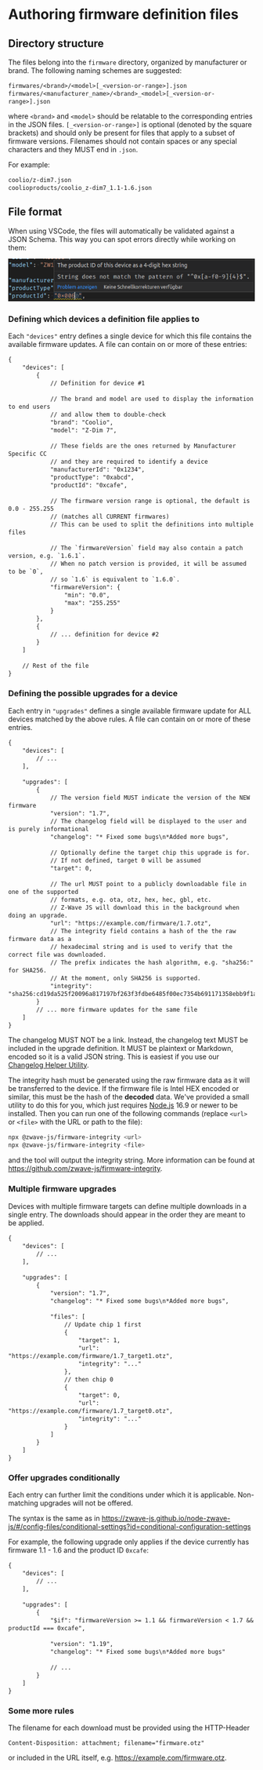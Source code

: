 # Authoring firmware definition files

## Directory structure

The files belong into the `firmware` directory, organized by manufacturer or brand. The following naming schemes are suggested:

```
firmwares/<brand>/<model>[_<version-or-range>].json
firmwares/<manufacturer_name>/<brand>_<model>[_<version-or-range>].json
```

where `<brand>` and `<model>` should be relatable to the corresponding entries in the JSON files. `[_<version-or-range>]` is optional (denoted by the square brackets) and should only be present for files that apply to a subset of firmware versions.
Filenames should not contain spaces or any special characters and they MUST end in `.json`.

For example:

```
coolio/z-dim7.json
coolioproducts/coolio_z-dim7_1.1-1.6.json
```

## File format

When using VSCode, the files will automatically be validated against a JSON Schema. This way you can spot errors directly while working on them:

<p align="center">
	<img src="json_schema.png" alt="Example of an error detected by the JSON Schema" />
</p>

### Defining which devices a definition file applies to

Each `"devices"` entry defines a single device for which this file contains the available firmware updates. A file can contain on or more of these entries:

```jsonc
{
	"devices": [
		{
			// Definition for device #1

			// The brand and model are used to display the information to end users
			// and allow them to double-check
			"brand": "Coolio",
			"model": "Z-Dim 7",

			// These fields are the ones returned by Manufacturer Specific CC
			// and they are required to identify a device
			"manufacturerId": "0x1234",
			"productType": "0xabcd",
			"productId": "0xcafe",

			// The firmware version range is optional, the default is 0.0 - 255.255
			// (matches all CURRENT firmwares)
			// This can be used to split the definitions into multiple files

			// The `firmwareVersion` field may also contain a patch version, e.g. `1.6.1`.
			// When no patch version is provided, it will be assumed to be `0`,
			// so `1.6` is equivalent to `1.6.0`.
			"firmwareVersion": {
				"min": "0.0",
				"max": "255.255"
			}
		},
		{
			// ... definition for device #2
		}
	]

	// Rest of the file
}
```

### Defining the possible upgrades for a device

Each entry in `"upgrades"` defines a single available firmware update for ALL devices matched by the above rules. A file can contain on or more of these entries.

```jsonc
{
	"devices": [
		// ...
	],

	"upgrades": [
		{
			// The version field MUST indicate the version of the NEW firmware
			"version": "1.7",
			// The changelog field will be displayed to the user and is purely informational
			"changelog": "* Fixed some bugs\n*Added more bugs",

			// Optionally define the target chip this upgrade is for.
			// If not defined, target 0 will be assumed
			"target": 0,

			// The url MUST point to a publicly downloadable file in one of the supported
			// formats, e.g. ota, otz, hex, hec, gbl, etc.
			// Z-Wave JS will download this in the background when doing an upgrade.
			"url": "https://example.com/firmware/1.7.otz",
			// The integrity field contains a hash of the the raw firmware data as a
			// hexadecimal string and is used to verify that the correct file was downloaded.
			// The prefix indicates the hash algorithm, e.g. "sha256:" for SHA256.
			// At the moment, only SHA256 is supported.
			"integrity": "sha256:cd19da525f20096a817197bf263f3fdbe6485f00ec7354b691171358ebb9f1a1"
		}
		// ... more firmware updates for the same file
	]
}
```

The changelog MUST NOT be a link. Instead, the changelog text MUST be included in the upgrade definition. It MUST be plaintext or Markdown, encoded so it is a valid JSON string. This is easiest if you use our [Changelog Helper Utility](https://zwave-js.github.io/firmware-updates/).

The integrity hash must be generated using the raw firmware data as it will be transferred to the device. If the firmware file is Intel HEX encoded or similar, this must be the hash of the **decoded** data. We've provided a small utility to do this for you, which just requires [Node.js](https://nodejs.org/en/download/) 16.9 or newer to be installed. Then you can run one of the following commands (replace `<url>` or `<file>` with the URL or path to the file):

```sh
npx @zwave-js/firmware-integrity <url>
npx @zwave-js/firmware-integrity <file>
```

and the tool will output the integrity string. More information can be found at https://github.com/zwave-js/firmware-integrity.

### Multiple firmware upgrades

Devices with multiple firmware targets can define multiple downloads in a single entry. The downloads should appear in the order they are meant to be applied.

```jsonc
{
	"devices": [
		// ...
	],

	"upgrades": [
		{
			"version": "1.7",
			"changelog": "* Fixed some bugs\n*Added more bugs",

			"files": [
				// Update chip 1 first
				{
					"target": 1,
					"url": "https://example.com/firmware/1.7_target1.otz",
					"integrity": "..."
				},
				// then chip 0
				{
					"target": 0,
					"url": "https://example.com/firmware/1.7_target0.otz",
					"integrity": "..."
				}
			]
		}
	]
}
```

### Offer upgrades conditionally

Each entry can further limit the conditions under which it is applicable. Non-matching upgrades will not be offered.

The syntax is the same as in https://zwave-js.github.io/node-zwave-js/#/config-files/conditional-settings?id=conditional-configuration-settings

For example, the following upgrade only applies if the device currently has firmware 1.1 - 1.6 and the product ID `0xcafe`:

```jsonc
{
	"devices": [
		// ...
	],

	"upgrades": [
		{
			"$if": "firmwareVersion >= 1.1 && firmwareVersion < 1.7 && productId === 0xcafe",

			"version": "1.19",
			"changelog": "* Fixed some bugs\n*Added more bugs"

			// ...
		}
	]
}
```

### Some more rules

The filename for each download must be provided using the HTTP-Header

```
Content-Disposition: attachment; filename="firmware.otz"
```

or included in the URL itself, e.g. https://example.com/firmware.otz.
